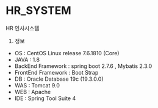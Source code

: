 # HR_SYSTEM
HR 인사시스템 

1. 정보
- OS : CentOS Linux release 7.6.1810 (Core)
- JAVA : 1.8
- BackEnd Framework : spring boot 2.7.6 , Mybatis 2.3.0
- FrontEnd Framework : Boot Strap
- DB : Oracle Database 19c (19.3.0.0) 
- WAS : Tomcat 9.0 
- WEB : Apache 
- IDE : Spring Tool Suite 4
